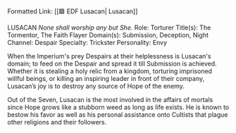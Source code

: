 Formatted Link: [[🟩 EDF Lusacan| Lusacan]]

LUSACAN _None shall worship any but She._ Role: Torturer Title(s): The Tormentor, The Faith Flayer Domain(s): Submission, Deception, Night Channel: Despair Specialty: Trickster Personality: Envy

When the Imperium's prey Despairs at their helplessness is Lusacan's domain; to feed on the Despair and spread it till Submission is achieved. Whether it is stealing a holy relic from a kingdom, torturing imprisoned willful beings, or killing an inspiring leader in front of their company, Lusacan’s joy is to destroy any source of Hope of the enemy.

Out of the Seven, Lusacan is the most involved in the affairs of mortals since Hope grows like a stubborn weed as long as life exists. He is known to bestow his favor as well as his personal assistance onto Cultists that plague other religions and their followers.